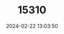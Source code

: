 ---
title: "15310"
category: "Leopardus geoffroyi"
draft: false
date: 2024-02-22 13:03:50
languages:
  French: ["Chat de Geoffroy"]
  Spanish; Castilian: ["Gato de Mato", "Gato Montés Común"]
  English: ["Geoffroy's Cat"]
---